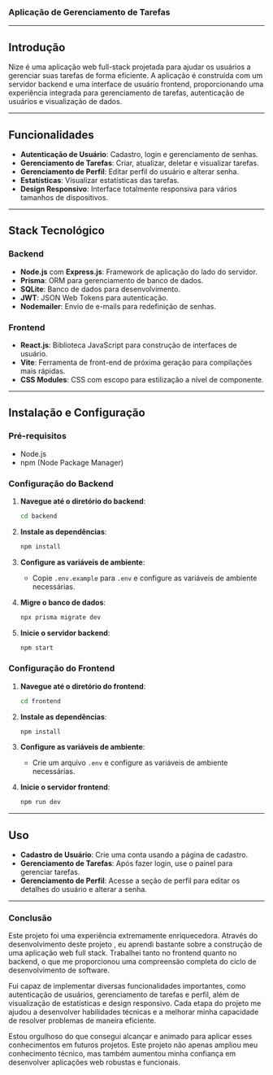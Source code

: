 ### Aplicação de Gerenciamento de Tarefas

---

## Introdução

Nize é uma aplicação web full-stack projetada para ajudar os usuários a gerenciar suas tarefas de forma eficiente. A aplicação é construída com um servidor backend e uma interface de usuário frontend, proporcionando uma experiência integrada para gerenciamento de tarefas, autenticação de usuários e visualização de dados.

---

## Funcionalidades

- **Autenticação de Usuário**: Cadastro, login e gerenciamento de senhas.
- **Gerenciamento de Tarefas**: Criar, atualizar, deletar e visualizar tarefas.
- **Gerenciamento de Perfil**: Editar perfil do usuário e alterar senha.
- **Estatísticas**: Visualizar estatísticas das tarefas.
- **Design Responsivo**: Interface totalmente responsiva para vários tamanhos de dispositivos.

---

## Stack Tecnológico

### Backend

- **Node.js** com **Express.js**: Framework de aplicação do lado do servidor.
- **Prisma**: ORM para gerenciamento de banco de dados.
- **SQLite**: Banco de dados para desenvolvimento.
- **JWT**: JSON Web Tokens para autenticação.
- **Nodemailer**: Envio de e-mails para redefinição de senhas.

### Frontend

- **React.js**: Biblioteca JavaScript para construção de interfaces de usuário.
- **Vite**: Ferramenta de front-end de próxima geração para compilações mais rápidas.
- **CSS Modules**: CSS com escopo para estilização a nível de componente.

---

## Instalação e Configuração

### Pré-requisitos

- Node.js
- npm (Node Package Manager)

### Configuração do Backend

1. **Navegue até o diretório do backend**:
    ```bash
    cd backend
    ```

2. **Instale as dependências**:
    ```bash
    npm install
    ```

3. **Configure as variáveis de ambiente**:
    - Copie `.env.example` para `.env` e configure as variáveis de ambiente necessárias.

4. **Migre o banco de dados**:
    ```bash
    npx prisma migrate dev
    ```

5. **Inicie o servidor backend**:
    ```bash
    npm start
    ```

### Configuração do Frontend

1. **Navegue até o diretório do frontend**:
    ```bash
    cd frontend
    ```

2. **Instale as dependências**:
    ```bash
    npm install
    ```

3. **Configure as variáveis de ambiente**:
    - Crie um arquivo `.env` e configure as variáveis de ambiente necessárias.

4. **Inicie o servidor frontend**:
    ```bash
    npm run dev
    ```

---

## Uso

- **Cadastro de Usuário**: Crie uma conta usando a página de cadastro.
- **Gerenciamento de Tarefas**: Após fazer login, use o painel para gerenciar tarefas.
- **Gerenciamento de Perfil**: Acesse a seção de perfil para editar os detalhes do usuário e alterar a senha.

---


### Conclusão

Este projeto foi uma experiência extremamente enriquecedora. Através do desenvolvimento deste projeto , eu aprendi bastante sobre a construção de uma aplicação web full stack. Trabalhei tanto no frontend quanto no backend, o que me proporcionou uma compreensão completa do ciclo de desenvolvimento de software. 

Fui capaz de implementar diversas funcionalidades importantes, como autenticação de usuários, gerenciamento de tarefas e perfil, além de visualização de estatísticas e design responsivo. Cada etapa do projeto me ajudou a desenvolver habilidades técnicas e a melhorar minha capacidade de resolver problemas de maneira eficiente.

Estou orgulhoso do que consegui alcançar e animado para aplicar esses conhecimentos em futuros projetos. Este projeto não apenas ampliou meu conhecimento técnico, mas também aumentou minha confiança em desenvolver aplicações web robustas e funcionais.

